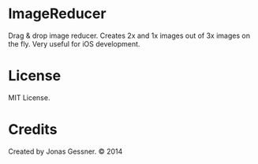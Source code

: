ImageReducer
============

Drag & drop image reducer. Creates 2x and 1x images out of 3x images on the fly. Very useful for iOS development.

License
=======
MIT License.

Credits
========
Created by Jonas Gessner. © 2014
